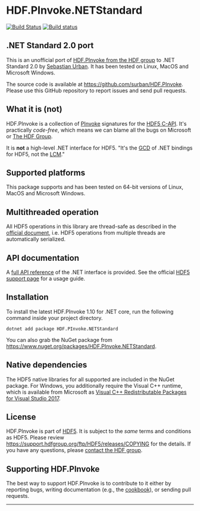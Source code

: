 # HDF.PInvoke.NETStandard

[![Build Status](https://travis-ci.org/surban/HDF.PInvoke.svg?branch=master)](https://travis-ci.org/surban/HDF.PInvoke)
[![Build status](https://ci.appveyor.com/api/projects/status/k9f3fqys0hwdvxnu?svg=true)](https://ci.appveyor.com/project/surban/hdf-pinvoke)

## .NET Standard 2.0 port

This is an unofficial port of [HDF.PInvoke from the HDF group](https://github.com/HDFGroup/HDF.PInvoke) to .NET Standard 2.0 by [Sebastian Urban](mailto:surban@surban.net).
It has been tested on Linux, MacOS and Microsoft Windows.

The source code is available at <https://github.com/surban/HDF.PInvoke>.
Please use this GitHub repository to report issues and send pull requests.

## What it is (not)

HDF.PInvoke is a collection of [PInvoke](https://en.wikipedia.org/wiki/Platform_Invocation_Services)
signatures for the [HDF5 C-API](https://www.hdfgroup.org/HDF5/doc/RM/RM_H5Front.html).
It's practically *code-free*, which means we can blame all the bugs on Microsoft or [The HDF Group](https://www.hdfgroup.org/).

It is **not** a high-level .NET interface for HDF5. "It's the [GCD](https://en.wikipedia.org/wiki/Greatest_common_divisor)
of .NET bindings for HDF5, not the [LCM](https://en.wikipedia.org/wiki/Least_common_multiple)." 

## Supported platforms

This package supports and has been tested on 64-bit versions of Linux, MacOS and Microsoft Windows.

## Multithreaded operation

All HDF5 operations in this library are thread-safe as described in the [official document](https://support.hdfgroup.org/HDF5/faq/threadsafe.html), i.e. HDF5 operations from multiple threads are automatically serialized.

## API documentation

A [full API reference](api/HDF.PInvoke.html) of the .NET interface is provided.
See the official [HDF5 support page](https://portal.hdfgroup.org/display/HDF5/HDF5) for a usage guide.

## Installation

To install the latest HDF.PInvoke 1.10 for .NET core, run the following command inside your project directory.

```
dotnet add package HDF.PInvoke.NETStandard
```

You can also grab the NuGet package from <https://www.nuget.org/packages/HDF.PInvoke.NETStandard>.

## Native dependencies

The HDF5 native libraries for all supported are included in the NuGet package.
For Windows, you additionally require the Visual C++ runtime, which is available from Microsoft as [Visual C++ Redistributable Packages for Visual Studio 2017](https://support.microsoft.com/en-us/help/2977003/the-latest-supported-visual-c-downloads).

## License

HDF.PInvoke is part of [HDF5](https://www.hdfgroup.org/HDF5/). 
It is subject to the *same* terms and conditions as HDF5. 
Please review <https://support.hdfgroup.org/ftp/HDF5/releases/COPYING> for the details. If you have any questions, please [contact the HDF group](http://www.hdfgroup.org/about/contact.html).

## Supporting HDF.PInvoke

The best way to support HDF.PInvoke is to contribute to it either by reporting bugs, writing documentation (e.g., the [cookbook](https://github.com/HDFGroup/HDF.PInvoke/wiki/Cookbook)), or sending pull requests.

***
